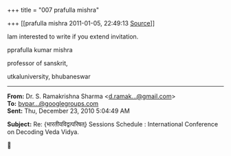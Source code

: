 +++
title = "007 prafulla mishra"

+++
[[prafulla mishra	2011-01-05, 22:49:13 [Source](https://groups.google.com/g/bvparishat/c/e10Q76zX2xs)]]



Iam interested to write if you extend invitation.

pprafulla kumar mishra

professor of sanskrit,

utkaluniversity, bhubaneswar  

  

------------------------------------------------------------------------

**From:** Dr. S. Ramakrishna Sharma \<[d.ramak...@gmail.com]()\>  
**To:** [bvpar...@googlegroups.com]()  
**Sent:** Thu, December 23, 2010 5:04:49 AM

  
**Subject:** Re: {भारतीयविद्वत्परिषत्} Sessions Schedule : International Conference on Decoding Veda Vidya.  



